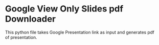 # Google View Only Slides pdf Downloader
This python file takes Google Presentation link as input and generates pdf of presentation.
